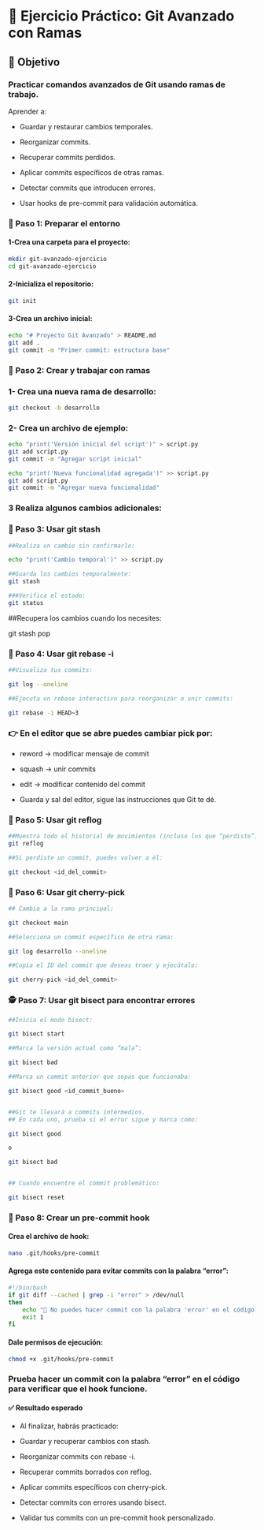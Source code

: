 # 🧠 Ejercicio Práctico: Git Avanzado con Ramas
## 🎯 Objetivo

### Practicar comandos avanzados de Git usando ramas de trabajo.
Aprender a:

- Guardar y restaurar cambios temporales.

- Reorganizar commits.

- Recuperar commits perdidos.

- Aplicar commits específicos de otras ramas.

- Detectar commits que introducen errores.

- Usar hooks de pre-commit para validación automática.

### 🚀 Paso 1: Preparar el entorno

#### 1-Crea una carpeta para el proyecto:
```sh
mkdir git-avanzado-ejercicio
cd git-avanzado-ejercicio
```

#### 2-Inicializa el repositorio:
```sh
git init
```

#### 3-Crea un archivo inicial:
```sh
echo "# Proyecto Git Avanzado" > README.md
git add .
git commit -m "Primer commit: estructura base"
```
### 🌿 Paso 2: Crear y trabajar con ramas

### 1- Crea una nueva rama de desarrollo:
```sh
git checkout -b desarrollo
```

### 2- Crea un archivo de ejemplo:
```sh
echo "print('Versión inicial del script')" > script.py
git add script.py
git commit -m "Agregar script inicial"
```


```sh
echo "print('Nueva funcionalidad agregada')" >> script.py
git add script.py
git commit -m "Agregar nueva funcionalidad"
```

### 3 Realiza algunos cambios adicionales:
### 💾 Paso 3: Usar git stash
```sh
##Realiza un cambio sin confirmarlo:

echo "print('Cambio temporal')" >> script.py

##Guarda los cambios temporalmente:
git stash

###Verifica el estado:
git status

```
##Recupera los cambios cuando los necesites:

git stash pop

### 🧩 Paso 4: Usar git rebase -i
```sh
##Visualiza tus commits:

git log --oneline

##Ejecuta un rebase interactivo para reorganizar o unir commits:

git rebase -i HEAD~3

```
### 👉 En el editor que se abre puedes cambiar pick por:

- reword → modificar mensaje de commit

- squash → unir commits

- edit → modificar contenido del commit

- Guarda y sal del editor, sigue las instrucciones que Git te dé.

### 🧭 Paso 5: Usar git reflog
```sh
##Muestra todo el historial de movimientos (incluso los que “perdiste”):
git reflog

##Si perdiste un commit, puedes volver a él:

git checkout <id_del_commit>
```
### 🍒 Paso 6: Usar git cherry-pick

```sh
## Cambia a la rama principal:

git checkout main

##Selecciona un commit específico de otra rama:

git log desarrollo --oneline

##Copia el ID del commit que deseas traer y ejecútalo:

git cherry-pick <id_del_commit>
```
### 🕵️ Paso 7: Usar git bisect para encontrar errores

```sh
##Inicia el modo bisect:

git bisect start

##Marca la versión actual como “mala”:

git bisect bad

##Marca un commit anterior que sepas que funcionaba:

git bisect good <id_commit_bueno>


##Git te llevará a commits intermedios.
## En cada uno, prueba si el error sigue y marca como:

git bisect good

o

git bisect bad


## Cuando encuentre el commit problemático:

git bisect reset

```
### 🧩 Paso 8: Crear un pre-commit hook

#### Crea el archivo de hook:
```bash
nano .git/hooks/pre-commit
```

#### Agrega este contenido para evitar commits con la palabra “error”:
```bash
#!/bin/bash
if git diff --cached | grep -i "error" > /dev/null
then
    echo "🚫 No puedes hacer commit con la palabra 'error' en el código."
    exit 1
fi
```

#### Dale permisos de ejecución:
```bash
chmod +x .git/hooks/pre-commit
```

### Prueba hacer un commit con la palabra “error” en el código para verificar que el hook funcione.

#### ✅ Resultado esperado

- Al finalizar, habrás practicado:

- Guardar y recuperar cambios con stash.

- Reorganizar commits con rebase -i.

- Recuperar commits borrados con reflog.

- Aplicar commits específicos con cherry-pick.

- Detectar commits con errores usando bisect.

- Validar tus commits con un pre-commit hook personalizado.


